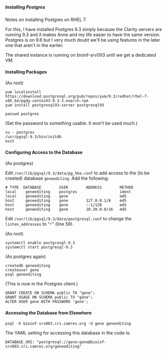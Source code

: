 ##### Installing Postgres

Notes on installing Postgres on RHEL 7.

For this, I have installed Postgres 9.3 simply because the Clarity servers are running 9.3 and it makes Anne and my life easier to have the same version. Postgres is on 9.6 but I very much doubt we'll be using features in the later one that aren't in the earlier.

The shared instance is running on bioinf-srv003 until we get a dedicated VM.


#### Installing Packages

(As root)

    yum localinstall https://download.postgresql.org/pub/repos/yum/9.3/redhat/rhel-7-x86_64/pgdg-centos93-9.3-3.noarch.rpm
    yum install postgresql93-server postgresql93

    passwd postgres

(Set the password to something usable. It won't be used much.)

    su - postgres
    /usr/pgsql-9.3/bin/initdb
    exit

#### Configuring Access to the Database

(As postgres)

Edit `/var/lib/pgsql/9.3/data/pg_hba.conf` to add access to the (to be created) database `geneediting`. Add the following:

    # TYPE  DATABASE        USER        ADDRESS        METHOD
    local    geneediting    postgres                   ident
    local    geneediting    gene                       md5
    host     geneediting    gene        127.0.0.1/8    md5
    host     geneediting    gene        ::1/128        md5
    host     geneediting    gene        10.20.0.0/16   md5

Edit `/var/lib/pgsql/9.3/data/postgresql.conf` to change the `listen_addresses` to "`*`" (line 59).

(As root)

    systemctl enable postgresql-9.3
    systemctl start postgresql-9.3

(As postgres again)

    createdb geneediting
    createuser gene
    psql geneediting

(This is now in the Postgres client.)

    GRANT CREATE ON SCHEMA public TO "gene";
    GRANT USAGE ON SCHEMA public TO "gene";
    ALTER USER gene WITH PASSWORD 'gene';


#### Accessing the Database from Elsewhere

    psql -h bioinf-srv003.cri.camres.org -U gene geneediting

The YAML setting for accessing this database in the code is:

    DATABASE_URI: "postgresql://gene:gene@bioinf-srv003.cri.camres.org/geneediting"
